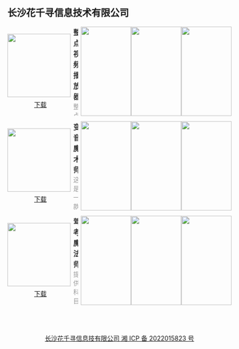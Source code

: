 ## 长沙花千寻信息技术有限公司

<style>#content h2 {height: 0; display: none;} body .page-header {background-color: #03a9f4; background-image: linear-gradient(120deg, #4caf50, #bcbcbc);} body .project-tagline {margin: 0;} .site-footer {display: none;}</style>
<section style="display: flex; justify-content: space-between; align-items: center; margin-bottom: 12px;">
	<div style="display: flex; flex-direction: column;">
		<img style="width: 142px; height: 142px; min-width: 142px; margin-right: 6px;" src="https://swsdl.vivo.com.cn/appstore/developer/icon/20220916/202209161752143umsd.png"/>
		<a style="margin: 6px auto 0;" href="https://swsdl.vivo.com.cn/appstore/developer/icon/20220916/202209161752143umsd.png">下载</a>
	</div>
	<div style="max-height: 200px; overflow: hidden;">
		<b style="font-size: 16px;color: #333;">整点视频播放器</b>
		<p style="margin: 0; font-size: 14px;color: #999;">整点视频播放器，是一款专业的视频播放器！支持本地视频和远程视频播放！【本地视频】支持常用的视频格式，如flv，mp4，rmvb等，本地文件可以一键快速导入播放器播放；【远程视频】支持对链接的播放，支持格式为.mp4文件，快速解码，动态缓存；【电脑传输】可以快速传输本地文件到浏览器，拒绝数据线，拒绝第三方软件中转；</p>
	</div>
	<div style="display: flex; margin-left: 6px;">
		<img style="width: 113px; height: 200px; min-width: 113px" src="https://swsdl.vivo.com.cn/appstore/developer/screenshot/20220916/202209161752473co1l.png"/>
		<img style="width: 113px; height: 200px; min-width: 113px" src="https://swsdl.vivo.com.cn/appstore/developer/screenshot/20220916/2022091617525816i9r.png"/>
		<img style="width: 113px; height: 200px; min-width: 113px" src="https://swsdl.vivo.com.cn/appstore/developer/screenshot/20220916/20220916175300595k0.png"/>
	</div>
</section>

<section style="display: flex; justify-content: space-between; align-items: center; margin-bottom: 12px;">
	<div style="display: flex; flex-direction: column;">
		<img style="width: 142px; height: 142px; min-width: 142px; margin-right: 6px;" src="https://swsdl.vivo.com.cn/appstore/developer/icon/20220917/202209171240118ioh8.png"/>
		<a style="margin: 6px auto 0;" href="https://swsdl.vivo.com.cn/appstore/developer/icon/20220917/202209171240118ioh8.png">下载</a>
	</div>
	<div style="max-height: 200px; overflow: hidden;">
		<b style="font-size: 16px;color: #333;">变音魔术师</b>
		<p style="margin: 0; font-size: 14px;color: #999;">这是一款非常神奇的手机变声软件，让你可以随意改变自己的声音，百变特效声音组合随你选择。无论是变声大叔、萝莉、恐怖、机器人等声音都不在话下，功能十分强悍。为用户提供了的大量的语音包，语音包种类多，有特色。语音包支持分享到多种社交平台，轻松玩转不一样的声音。</p>
	</div>
	<div style="display: flex; margin-left: 6px;">
		<img style="width: 113px; height: 200px; min-width: 113px" src="https://swsdl.vivo.com.cn/appstore/developer/screenshot/20220917/202209171242061p9dc.png"/>
		<img style="width: 113px; height: 200px; min-width: 113px" src="https://swsdl.vivo.com.cn/appstore/developer/screenshot/20220917/2022091712421490q92.png"/>
		<img style="width: 113px; height: 200px; min-width: 113px" src="https://swsdl.vivo.com.cn/appstore/developer/screenshot/20220917/202209171242178ynj9.png"/>
	</div>
</section>

<section style="display: flex; justify-content: space-between; align-items: center; margin-bottom: 12px;">
	<div style="display: flex; flex-direction: column;">
		<img style="width: 142px; height: 142px; min-width: 142px; margin-right: 6px;" src="https://swsdl.vivo.com.cn/appstore/developer/icon/20220919/202209191731118s13e.png"/>
		<a style="margin: 6px auto 0;" href="https://swsdl.vivo.com.cn/appstore/developer/icon/20220919/202209191731118s13e.png">下载</a>
	</div>
	<div style="max-height: 200px; overflow: hidden;">
		<b style="font-size: 16px;color: #333;">驾考魔法师</b>
		<p style="margin: 0; font-size: 14px;color: #999;">提供科目一、科目四全真题库＋详细解析，对接权威数据，实时更新题库！根据个人做题记录，记录错题，方便复习纠正错误.助您提高驾考成绩、顺利通过考试，为您学车保驾护航. 您备考驾照的理想工具，全方位为您学车保驾护航！</p>
	</div>
	<div style="display: flex; margin-left: 6px;">
		<img style="width: 113px; height: 200px; min-width: 113px" src="https://swsdl.vivo.com.cn/appstore/developer/screenshot/20220919/202209191731592io7e.png"/>
		<img style="width: 113px; height: 200px; min-width: 113px" src="https://swsdl.vivo.com.cn/appstore/developer/screenshot/20220919/202209191732019llff.png"/>
		<img style="width: 113px; height: 200px; min-width: 113px" src="https://swsdl.vivo.com.cn/appstore/developer/screenshot/20220919/20220919173202820g9.png"/>
	</div>
</section>

<a style="display: block; margin: 4rem; text-align: center;" href="http://beian.miit.gov.cn/">长沙花千寻信息技有限公司 湘 ICP 备 2022015823 号</a>
